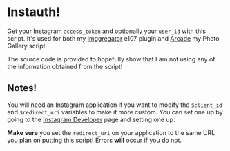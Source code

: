 # Instauth!

Get your Instagram `access_token` and optionally your `user_id` with this script. It's used for both my [Imggregator](https://github/septor/imggregator) e107 plugin and [Arcade](https://github.com/trickmod/arcade) my Photo Gallery script.

The source code is provided to hopefully show that I am not using any of the information obtained from the script!

## Notes!

You will need an Instagram application if you want to modify the `$client_id` and `$redirect_uri` variables to make it more custom. You can set one up by going to the [Instagram Developer](https://instagram.com/developer/) page and setting one up.

**Make sure** you set the `redirect_uri` on your application to the same URL you plan on putting this script! Errors **will** occur if you do not.
